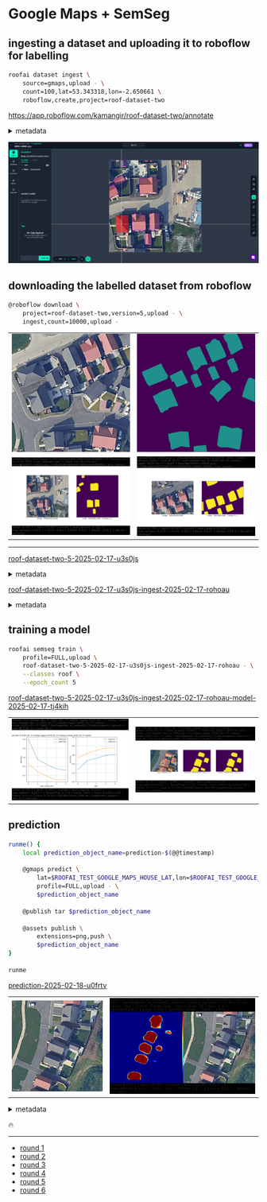 # Google Maps + SemSeg

## ingesting a dataset and uploading it to roboflow for labelling

```bash
roofai dataset ingest \
    source=gmaps,upload - \
    count=100,lat=53.343318,lon=-2.650661 \
    roboflow,create,project=roof-dataset-two
```

https://app.roboflow.com/kamangir/roof-dataset-two/annotate




<details>
<summary>metadata</summary>

```yaml
center:
  gsd: 0.08912957603498574
  size:
    deg:
    - 0.0005124253466836525
    - 0.0008583068847215374
    m:
    - 57.04292866239087
    - 57.04292866239087
    px:
    - 640
    - 640
count: 100
grid:
- 10
- 10
lat: 53.343318
lon: -2.650661
maptype: satellite
size: 640x640
zoom: 20

```

</details>


![image](https://github.com/kamangir/assets/blob/main/roofAI/roboflow/labelling-2.png?raw=true)

## downloading the labelled dataset from roboflow

```bash
@roboflow download \
    project=roof-dataset-two,version=5,upload - \
    ingest,count=10000,upload -
```


| | |
|-|-|
| ![image](https://github.com/kamangir/assets/blob/main/roofAI/roboflow/roof-dataset-one-1-2025-02-16-k9ezfk/image.png?raw=true) | ![image](https://github.com/kamangir/assets/blob/main/roofAI/roboflow/roof-dataset-one-1-2025-02-16-k9ezfk/mask.png?raw=true) |
| ![image](https://github.com/kamangir/assets/blob/main/roof-dataset-one-1-2025-02-16-k7xo1q/00001-00000_png-rf-60c50dfd3edfe4472d69cb6b4c83b890.png?raw=true)  | ![image](https://github.com/kamangir/assets/blob/main/roof-dataset-two-5-2025-02-16-mvhttg-ingest-2025-02-17-0yqil7/00003-00000_png-rf-005aa82fabd5523b81afa254257e976f-00000-00000.png?raw=true) |

---


[roof-dataset-two-5-2025-02-17-u3s0js](https://kamangir-public.s3.ca-central-1.amazonaws.com/roof-dataset-two-5-2025-02-17-u3s0js.tar.gz)


<details>
<summary>metadata</summary>

```yaml
classes:
- background
- roof
ingested-by: roofai-6.190.1
kind: CamVid
roofai-roofai-roboflow-download:
  input:
    project: roof-dataset-two
    version: 5
source: gmaps

```

</details>



[roof-dataset-two-5-2025-02-17-u3s0js-ingest-2025-02-17-rohoau](https://kamangir-public.s3.ca-central-1.amazonaws.com/roof-dataset-two-5-2025-02-17-u3s0js-ingest-2025-02-17-rohoau.tar.gz)


<details>
<summary>metadata</summary>

```yaml
bucket: kamangir
channel: {}
classes:
- background
- roof
ingested-by: roofai.roofai.dataset.ingest.from_dataset-6.190.1
kind: CamVid
num:
  test: 19
  train: 156
  val: 19
prefix: bolt/roof-dataset-two-5-2025-02-17-u3s0js-ingest-2025-02-17-rohoau
source: roof-dataset-two-5-2025-02-17-u3s0js

```

</details>


## training a model

```bash
roofai semseg train \
    profile=FULL,upload \
    roof-dataset-two-5-2025-02-17-u3s0js-ingest-2025-02-17-rohoau - \
    --classes roof \
    --epoch_count 5
```


[roof-dataset-two-5-2025-02-17-u3s0js-ingest-2025-02-17-rohoau-model-2025-02-17-tj4kih](https://kamangir-public.s3.ca-central-1.amazonaws.com/roof-dataset-two-5-2025-02-17-u3s0js-ingest-2025-02-17-rohoau-model-2025-02-17-tj4kih.tar.gz)

| | |
|-|-|
| ![image](https://github.com/kamangir/assets/blob/main/roof-dataset-two-5-2025-02-17-u3s0js-ingest-2025-02-17-rohoau-model-2025-02-17-tj4kih/train-summary.png?raw=true) | ![image](https://github.com/kamangir/assets/blob/main/roof-dataset-two-5-2025-02-17-u3s0js-ingest-2025-02-17-rohoau-model-2025-02-17-tj4kih/predict-00000.png?raw=true) |

## prediction

```bash
runme() {
    local prediction_object_name=prediction-$(@@timestamp)

    @gmaps predict \
        lat=$ROOFAI_TEST_GOOGLE_MAPS_HOUSE_LAT,lon=$ROOFAI_TEST_GOOGLE_MAPS_HOUSE_LON \
        profile=FULL,upload - \
        $prediction_object_name

    @publish tar $prediction_object_name

    @assets publish \
        extensions=png,push \
        $prediction_object_name
}

runme
```


[prediction-2025-02-18-u0frtv](https://kamangir-public.s3.ca-central-1.amazonaws.com/prediction-2025-02-18-u0frtv.tar.gz)

| | |
|-|-|
| ![image](https://github.com/kamangir/assets/blob/main/prediction-2025-02-18-u0frtv/input.png?raw=true) | ![image](https://github.com/kamangir/assets/blob/main/prediction-2025-02-18-u0frtv/prediction.png?raw=true) |


<details>
<summary>metadata</summary>

```yaml
roofai-roofai-google_maps-semseg-predict:
  address: ''
  elapsed_time: 1.5131659507751465
  lat: 53.343318
  lon: -2.650661
  model: roof-dataset-two-5-2025-02-17-u3s0js-ingest-2025-02-17-rohoau-model-2025-02-17-tj4kih
  output_filename: prediction.png

```

</details>


🔥

---

- [round 1](./round-1.md)
- [round 2](./round-2.md)
- [round 3](./round-3.md)
- [round 4](./round-4.md)
- [round 5](./round-5.md)
- [round 6](./round-6.md)
